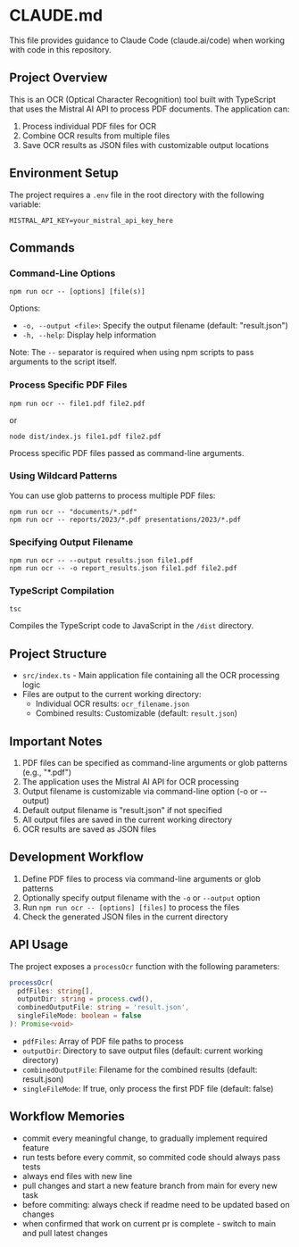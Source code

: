 # CLAUDE.md

This file provides guidance to Claude Code (claude.ai/code) when working with code in this repository.

## Project Overview

This is an OCR (Optical Character Recognition) tool built with TypeScript that uses the Mistral AI API to process PDF documents. The application can:

1. Process individual PDF files for OCR
2. Combine OCR results from multiple files
3. Save OCR results as JSON files with customizable output locations

## Environment Setup

The project requires a `.env` file in the root directory with the following variable:
```
MISTRAL_API_KEY=your_mistral_api_key_here
```

## Commands

### Command-Line Options
```
npm run ocr -- [options] [file(s)]
```

Options:
- `-o, --output <file>`: Specify the output filename (default: "result.json")
- `-h, --help`: Display help information

Note: The `--` separator is required when using npm scripts to pass arguments to the script itself.

### Process Specific PDF Files
```
npm run ocr -- file1.pdf file2.pdf
```
or
```
node dist/index.js file1.pdf file2.pdf
```
Process specific PDF files passed as command-line arguments.

### Using Wildcard Patterns
You can use glob patterns to process multiple PDF files:
```
npm run ocr -- "documents/*.pdf"
npm run ocr -- reports/2023/*.pdf presentations/2023/*.pdf
```

### Specifying Output Filename
```
npm run ocr -- --output results.json file1.pdf
npm run ocr -- -o report_results.json file1.pdf file2.pdf
```

### TypeScript Compilation
```
tsc
```
Compiles the TypeScript code to JavaScript in the `/dist` directory.

## Project Structure

- `src/index.ts` - Main application file containing all the OCR processing logic
- Files are output to the current working directory:
  - Individual OCR results: `ocr_filename.json`
  - Combined results: Customizable (default: `result.json`)

## Important Notes

1. PDF files can be specified as command-line arguments or glob patterns (e.g., "*.pdf")
2. The application uses the Mistral AI API for OCR processing
3. Output filename is customizable via command-line option (-o or --output)
4. Default output filename is "result.json" if not specified
5. All output files are saved in the current working directory
6. OCR results are saved as JSON files

## Development Workflow

1. Define PDF files to process via command-line arguments or glob patterns
2. Optionally specify output filename with the `-o` or `--output` option
3. Run `npm run ocr -- [options] [files]` to process the files
4. Check the generated JSON files in the current directory

## API Usage

The project exposes a `processOcr` function with the following parameters:

```typescript
processOcr(
  pdfFiles: string[], 
  outputDir: string = process.cwd(), 
  combinedOutputFile: string = 'result.json',
  singleFileMode: boolean = false
): Promise<void>
```
- `pdfFiles`: Array of PDF file paths to process
- `outputDir`: Directory to save output files (default: current working directory)
- `combinedOutputFile`: Filename for the combined results (default: result.json)
- `singleFileMode`: If true, only process the first PDF file (default: false)

## Workflow Memories

- commit every meaningful change, to gradually implement required feature
- run tests before every commit, so commited code should always pass tests
- always end files with new line
- pull changes and start a new feature branch from main for every new task
- before commiting: always check if readme need to be updated based on changes
- when confirmed that work on current pr is complete - switch to main and pull latest changes